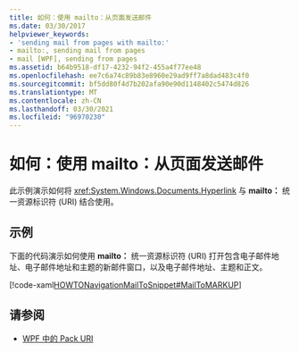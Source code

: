 ```yaml
---
title: 如何：使用 mailto：从页面发送邮件
ms.date: 03/30/2017
helpviewer_keywords:
- 'sending mail from pages with mailto:'
- mailto:, sending mail from pages
- mail [WPF], sending from pages
ms.assetid: b64b9518-df17-4232-94f2-455a4f77ee48
ms.openlocfilehash: ee7c6a74c89b83e8960e29ad9ff7a8dad483c4f0
ms.sourcegitcommit: bf5dd80f4d7b202afa90e90d1148402c5474d826
ms.translationtype: MT
ms.contentlocale: zh-CN
ms.lasthandoff: 03/30/2021
ms.locfileid: "96970230"
---
```

# <a name="how-to-use-mailto-to-send-mail-from-a-page"></a>如何：使用 mailto：从页面发送邮件
此示例演示如何将 <xref:System.Windows.Documents.Hyperlink> 与 **mailto：** 统一资源标识符 (URI) 结合使用。  
  
## <a name="example"></a>示例  
 下面的代码演示如何使用 **mailto：** 统一资源标识符 (URI) 打开包含电子邮件地址、电子邮件地址和主题的新邮件窗口，以及电子邮件地址、主题和正文。  
  
 [!code-xaml[HOWTONavigationMailToSnippet#MailToMARKUP](~/samples/snippets/csharp/VS_Snippets_Wpf/HOWTONavigationMailToSnippet/CS/HomePage.xaml#mailtomarkup)]  
  
## <a name="see-also"></a>请参阅

- [WPF 中的 Pack URI](pack-uris-in-wpf.md)
